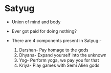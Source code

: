 # Satyug
- Union of mind and body
- Ever got paid for doing nothing?
- There are 4 components present in Satyug:-

    1. Darshan- Pay homage to the gods
    2. Dhyana- Expand yourself into the unknown
    3. Yog- Perform yoga, we pay you for that
    4. Kriya- Play games with Semi Alien gods